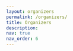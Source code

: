 ```yaml
---
layout: organizers
permalink: /organizers/
title: Organizers
description:
nav: true
nav_order: 6
---
```

